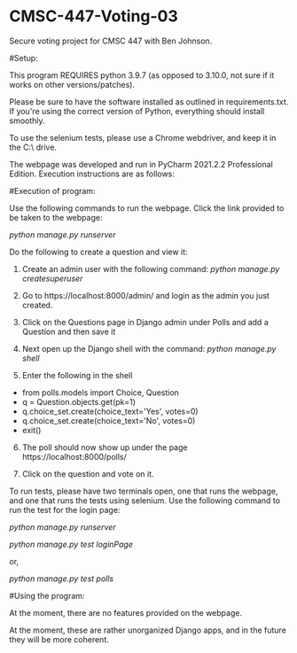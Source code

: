 # CMSC-447-Voting-03
Secure voting project for CMSC 447 with Ben Johnson. 

#Setup:

This program REQUIRES python 3.9.7 (as opposed to 3.10.0, not sure if it works on other versions/patches).

Please be sure to have the software installed as outlined in requirements.txt. If you're using the correct version of Python, everything should install smoothly.

To use the selenium tests, please use a Chrome webdriver, and keep it in the C:\ drive.

The webpage was developed and run in PyCharm 2021.2.2 Professional Edition. Execution instructions are as follows:

#Execution of program:

Use the following commands to run the webpage.
Click the link provided to be taken to the webpage:

_python manage.py runserver_

Do the following to create a question and view it:
1. Create an admin user with the following command:
_python manage.py createsuperuser_

2. Go to https://localhost:8000/admin/ and login as the admin you just created.

3. Click on the Questions page in Django admin under Polls and add a Question and then save it

4. Next open up the Django shell with the command: _python manage.py shell_

5. Enter the following in the shell 
- from polls.models import Choice, Question
- q = Question.objects.get(pk=1)
- q.choice_set.create(choice_text='Yes', votes=0)
- q.choice_set.create(choice_text='No', votes=0)
- exit()

6. The poll should now show up under the page https://localhost:8000/polls/

7. Click on the question and vote on it.

To run tests, please have two terminals open, one that runs the
webpage, and one that runs the tests using selenium.
Use the following command to run the test for the login page:

_python manage.py runserver_

_python manage.py test loginPage_

or, 

_python manage.py test polls_

#Using the program:

At the moment, there are no features provided on the
webpage.

At the moment, these are rather unorganized Django apps, and in the future they will be more coherent. 
